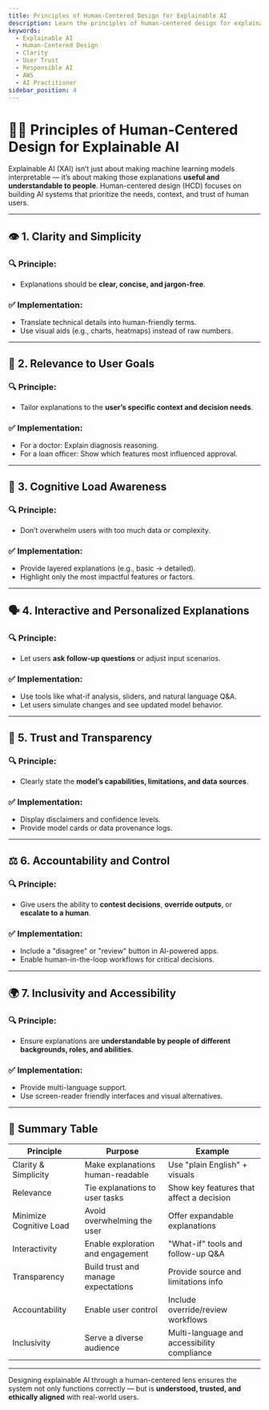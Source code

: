 ```yaml
---
title: Principles of Human-Centered Design for Explainable AI
description: Learn the principles of human-centered design for explainable AI, focusing on clarity, relevance, and trust for the AWS AI Practitioner exam.
keywords:
  - Explainable AI
  - Human-Centered Design
  - Clarity
  - User Trust
  - Responsible AI
  - AWS
  - AI Practitioner
sidebar_position: 4
---
```


# 🧑‍💼 Principles of Human-Centered Design for Explainable AI

Explainable AI (XAI) isn’t just about making machine learning models interpretable — it’s about making those explanations **useful and understandable to people**. Human-centered design (HCD) focuses on building AI systems that prioritize the needs, context, and trust of human users.

---

## 👁️ 1. Clarity and Simplicity

### 🔍 Principle:
- Explanations should be **clear, concise, and jargon-free**.

### ✅ Implementation:
- Translate technical details into human-friendly terms.
- Use visual aids (e.g., charts, heatmaps) instead of raw numbers.

---

## 🎯 2. Relevance to User Goals

### 🔍 Principle:
- Tailor explanations to the **user’s specific context and decision needs**.

### ✅ Implementation:
- For a doctor: Explain diagnosis reasoning.
- For a loan officer: Show which features most influenced approval.

---

## 🧠 3. Cognitive Load Awareness

### 🔍 Principle:
- Don’t overwhelm users with too much data or complexity.

### ✅ Implementation:
- Provide layered explanations (e.g., basic → detailed).
- Highlight only the most impactful features or factors.

---

## 🗣️ 4. Interactive and Personalized Explanations

### 🔍 Principle:
- Let users **ask follow-up questions** or adjust input scenarios.

### ✅ Implementation:
- Use tools like what-if analysis, sliders, and natural language Q&A.
- Let users simulate changes and see updated model behavior.

---

## 🔐 5. Trust and Transparency

### 🔍 Principle:
- Clearly state the **model’s capabilities, limitations, and data sources**.

### ✅ Implementation:
- Display disclaimers and confidence levels.
- Provide model cards or data provenance logs.

---

## ⚖️ 6. Accountability and Control

### 🔍 Principle:
- Give users the ability to **contest decisions**, **override outputs**, or **escalate to a human**.

### ✅ Implementation:
- Include a "disagree" or "review" button in AI-powered apps.
- Enable human-in-the-loop workflows for critical decisions.

---

## 🌍 7. Inclusivity and Accessibility

### 🔍 Principle:
- Ensure explanations are **understandable by people of different backgrounds, roles, and abilities**.

### ✅ Implementation:
- Provide multi-language support.
- Use screen-reader friendly interfaces and visual alternatives.

---

## 🧩 Summary Table

| Principle               | Purpose                             | Example                                     |
| ----------------------- | ----------------------------------- | ------------------------------------------- |
| Clarity & Simplicity    | Make explanations human-readable    | Use "plain English" + visuals               |
| Relevance               | Tie explanations to user tasks      | Show key features that affect a decision    |
| Minimize Cognitive Load | Avoid overwhelming the user         | Offer expandable explanations               |
| Interactivity           | Enable exploration and engagement   | "What-if" tools and follow-up Q&A           |
| Transparency            | Build trust and manage expectations | Provide source and limitations info         |
| Accountability          | Enable user control                 | Include override/review workflows           |
| Inclusivity             | Serve a diverse audience            | Multi-language and accessibility compliance |

---

Designing explainable AI through a human-centered lens ensures the system not only functions correctly — but is **understood, trusted, and ethically aligned** with real-world users.
